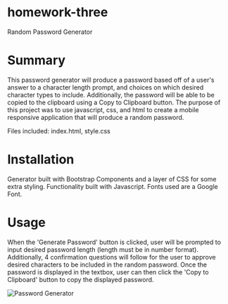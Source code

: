 # homework-three
Random Password Generator

# Summary
This password generator will produce a password based off of a user's answer to a character length prompt, and choices on which desired character types to include. Additionally, the password will be able to be copied to the clipboard using a Copy to Clipboard button. The purpose of this project was to use javascript, css, and html to create a mobile responsive application that will produce a random password.

Files included:
    index.html,
    style.css

# Installation
Generator built with Bootstrap Components and a layer of CSS for some extra styling. Functionality built with Javascript. Fonts used are a Google Font.

# Usage
When the 'Generate Password' button is clicked, user will be prompted to input desired password length (length must be in number format). Additionally, 4 confirmation questions will follow for the user to approve desired characters to be included in the random password. Once the password is displayed in the textbox, user can then click the 'Copy to Clipboard' button to copy the displayed password.

![Password Generator](images/generator.jpeg) 